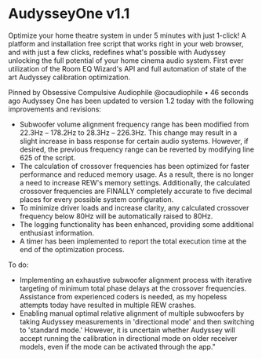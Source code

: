 # AudysseyOne v1.1

Optimize your home theatre system in under 5 minutes with just 1-click!
A platform and installation free script that works right in your web browser,
and with just a few clicks, redefines what's possible with Audyssey unlocking the full potential of your home cinema audio system.
First ever utilization of the Room EQ Wizard's API and full automation of state of the art Audyssey calibration optimization.




Pinned by Obsessive Compulsive Audiophile
@ocaudiophile
  • 46 seconds ago
Audyssey One has been updated to version 1.2 today with the following improvements and revisions:

* Subwoofer volume alignment frequency range has been modified from 22.3Hz – 178.2Hz to 28.3Hz – 226.3Hz. This change may result in a slight increase in bass response for certain audio systems. However, if desired, the previous frequency range can be reverted by modifying line 625 of the script.
* The calculation of crossover frequencies has been optimized for faster performance and reduced memory usage. As a result, there is no longer a need to increase REW's memory settings. Additionally, the calculated crossover frequencies are FINALLY completely accurate to five decimal places for every possible system configuration.
* To minimize driver loads and increase clarity, any calculated crossover frequency below 80Hz will be automatically raised to 80Hz.
* The logging functionality has been enhanced, providing some additional enthusiast information.
* A timer has been implemented to report the total execution time at the end of the optimization process.

To do:

* Implementing an exhaustive subwoofer alignment process with iterative targeting of minimum total phase delays at the crossover frequencies. Assistance from experienced coders is needed, as my hopeless attempts today have resulted in multiple REW crashes.
* Enabling manual optimal relative alignment of multiple subwoofers by taking Audyssey measurements in 'directional mode' and then switching to 'standard mode.' However, it is uncertain whether Audyssey will accept running the calibration in directional mode on older receiver models, even if the mode can be activated through the app."
